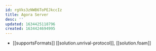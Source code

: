 ```yaml
---
id: rgVks3zNWB6ToPEJkccIz
title: Agora Server
desc: ''
updated: 1634425118796
created: 1634424694995
---
```


- [[supportsFormats]] [[solution.unrival-protocol]], [[solution.foam]]

